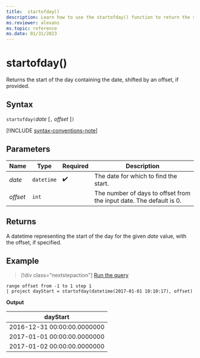 ```yaml
---
title:  startofday()
description: Learn how to use the startofday() function to return the start of the day for the given date.
ms.reviewer: alexans
ms.topic: reference
ms.date: 01/31/2023
---
```

# startofday()

Returns the start of the day containing the date, shifted by an offset, if provided.

## Syntax

`startofday(`*date* [`,` *offset* ]`)`

[!INCLUDE [syntax-conventions-note](../../includes/syntax-conventions-note.md)]

## Parameters

| Name | Type | Required | Description |
|--|--|--|--|
| *date* | `datetime` |  :heavy_check_mark: | The date for which to find the start.|
| *offset* | `int` | | The number of days to offset from the input date. The default is 0.|

## Returns

A datetime representing the start of the day for the given *date* value, with the offset, if specified.

## Example

> [!div class="nextstepaction"]
> <a href="https://dataexplorer.azure.com/clusters/help/databases/Samples?query=H4sIAAAAAAAAAy2MQQqAMAwE775ijwoWGi+C4Ct8QdFEFGpKm4vg460gDCzMwuRw7QwVKWyQrBGOYApCMU6g5kHKevJq2MK9WMiGuX51Vappt2BsR+R28DQ6TxWQnz7Grv/L3Qu9LKDlZwAAAA==" target="_blank">Run the query</a>

```kusto
range offset from -1 to 1 step 1
| project dayStart = startofday(datetime(2017-01-01 10:10:17), offset) 
```

**Output**

|dayStart|
|---|
|2016-12-31 00:00:00.0000000|
|2017-01-01 00:00:00.0000000|
|2017-01-02 00:00:00.0000000|
